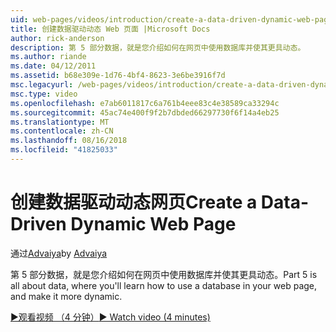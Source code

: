 ```yaml
---
uid: web-pages/videos/introduction/create-a-data-driven-dynamic-web-page
title: 创建数据驱动动态 Web 页面 |Microsoft Docs
author: rick-anderson
description: 第 5 部分数据，就是您介绍如何在网页中使用数据库并使其更具动态。
ms.author: riande
ms.date: 04/12/2011
ms.assetid: b68e309e-1d76-4bf4-8623-3e6be3916f7d
msc.legacyurl: /web-pages/videos/introduction/create-a-data-driven-dynamic-web-page
msc.type: video
ms.openlocfilehash: e7ab6011817c6a761b4eee83c4e38589ca33294c
ms.sourcegitcommit: 45ac74e400f9f2b7dbded66297730f6f14a4eb25
ms.translationtype: MT
ms.contentlocale: zh-CN
ms.lasthandoff: 08/16/2018
ms.locfileid: "41825033"
---
```

<a name="create-a-data-driven-dynamic-web-page"></a><span data-ttu-id="730a3-103">创建数据驱动动态网页</span><span class="sxs-lookup"><span data-stu-id="730a3-103">Create a Data-Driven Dynamic Web Page</span></span>
====================
<span data-ttu-id="730a3-104">通过[Advaiya](https://twitter.com/Advaiyasolns)</span><span class="sxs-lookup"><span data-stu-id="730a3-104">by [Advaiya](https://twitter.com/Advaiyasolns)</span></span>

<span data-ttu-id="730a3-105">第 5 部分数据，就是您介绍如何在网页中使用数据库并使其更具动态。</span><span class="sxs-lookup"><span data-stu-id="730a3-105">Part 5 is all about data, where you'll learn how to use a database in your web page, and make it more dynamic.</span></span>

[<span data-ttu-id="730a3-106">&#9654;观看视频 （4 分钟）</span><span class="sxs-lookup"><span data-stu-id="730a3-106">&#9654; Watch video (4 minutes)</span></span>](https://channel9.msdn.com/Blogs/ASP-NET-Site-Videos/create-a-data-driven-dynamic-web-page)
